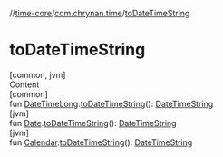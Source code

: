 //[time-core](../../index.md)/[com.chrynan.time](index.md)/[toDateTimeString](to-date-time-string.md)



# toDateTimeString  
[common, jvm]  
Content  
[common]  
fun [DateTimeLong](-date-time-long/index.md).[toDateTimeString](to-date-time-string.md)(): [DateTimeString](-date-time-string/index.md)  
[jvm]  
fun [Date](https://docs.oracle.com/javase/8/docs/api/java/util/Date.html).[toDateTimeString](index.md#%5Bcom.chrynan.time%2F%2FtoDateTimeString%2Fjava.util.Date%23%2FPointingToDeclaration%2F%5D%2FFunctions%2F-1506734136)(): [DateTimeString](-date-time-string/index.md#%5Bcom.chrynan.time%2FDateTimeString%2F%2F%2FPointingToDeclaration%2F%5D%2FExtensions%2F-1506734136)  
[jvm]  
fun [Calendar](https://docs.oracle.com/javase/8/docs/api/java/util/Calendar.html).[toDateTimeString](index.md#%5Bcom.chrynan.time%2F%2FtoDateTimeString%2Fjava.util.Calendar%23%2FPointingToDeclaration%2F%5D%2FFunctions%2F-1506734136)(): [DateTimeString](-date-time-string/index.md#%5Bcom.chrynan.time%2FDateTimeString%2F%2F%2FPointingToDeclaration%2F%5D%2FExtensions%2F-1506734136)  



